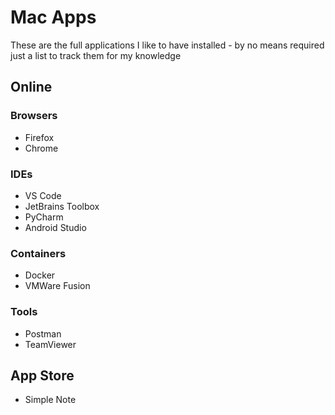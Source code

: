 # Mac Apps
These are the full applications I like to have installed - by no means required just a list to track them for my knowledge


## Online

### Browsers
- Firefox
- Chrome

### IDEs
- VS Code
- JetBrains Toolbox
- PyCharm
- Android Studio

### Containers
- Docker
- VMWare Fusion

### Tools
- Postman
- TeamViewer

## App Store
- Simple Note


